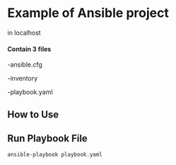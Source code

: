 # Example of Ansible project

in localhost 


#### Contain 3 files

-ansible.cfg

-inventory

-playbook.yaml



## How to Use

## Run Playbook File

```sh
ansible-playbook playbook.yaml
```


